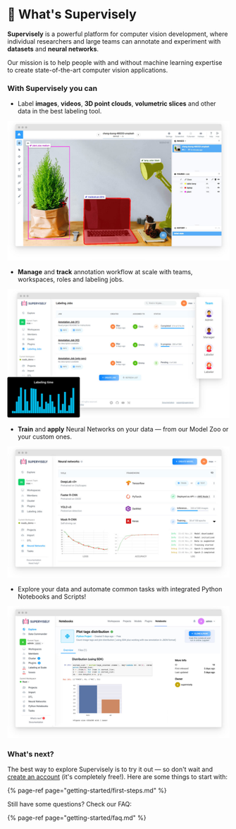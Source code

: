 # 🤖 What's Supervisely

**Supervisely** is a powerful platform for computer vision development, where individual researchers and large teams can annotate and experiment with **datasets** and **neural networks**.

Our mission is to help people with and without machine learning expertise to create state-of-the-art computer vision applications.

### With Supervisely you can

* Label **images**, **videos**, **3D point clouds**, **volumetric slices** and other data in the best labeling tool.

![](assets/labeling-ui.jpg)

* **Manage** and **track** annotation workflow at scale with teams, workspaces, roles and labeling jobs.

![](assets/jobs-ui.jpg)

* **Train** and **apply** Neural Networks on your data — from our Model Zoo or your custom ones.

![](assets/neural-networks-ui.jpg)

* Explore your data and automate common tasks with integrated Python Notebooks and Scripts!

![](assets/notebooks-ui.jpg)


### What's next?

The best way to explore Supervisely is to try it out — so don't wait and [create an account](https://app.supervise.ly/signup) \(it's completely free!\). Here are some things to start with:

{% page-ref page="getting-started/first-steps.md" %}

Still have some questions? Check our FAQ:

{% page-ref page="getting-started/faq.md" %}
